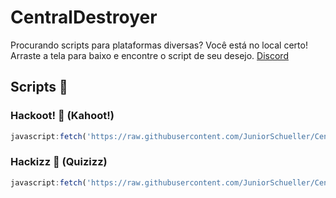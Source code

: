 # CentralDestroyer 
Procurando scripts para plataformas diversas? Você está no local certo! Arraste a tela para baixo e encontre o script de seu desejo.
[Discord](https://discord.gg/tQ5wbSvm4Y)
## Scripts 📜
### Hackoot! 🧩 (Kahoot!)
```js
javascript:fetch('https://raw.githubusercontent.com/JuniorSchueller/CentralDestroyer/refs/heads/main/scripts/hackoot.js').then(r => r.text()).then(r => eval(r));
```
### Hackizz 🧩 (Quizizz)
```js
javascript:fetch('https://raw.githubusercontent.com/JuniorSchueller/CentralDestroyer/refs/heads/main/scripts/hackizz.js').then(r => r.text()).then(r => eval(r));
```
